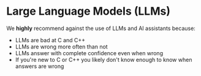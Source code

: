 <!-- alias llm -->

# Large Language Models (LLMs)

We **highly** recommend against the use of LLMs and AI assistants because:

- LLMs are bad at C and C++
- LLMs are wrong more often than not
- LLMs answer with complete confidence even when wrong
- If you're new to C or C++ you likely don't know enough to know when answers are wrong

